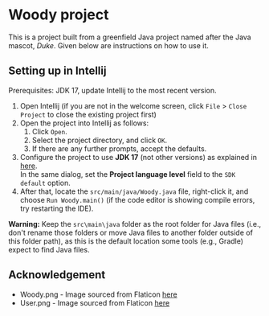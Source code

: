 # Woody project

This is a project built from a greenfield Java project named after the Java mascot, _Duke_. Given below are instructions
on how to use it.

## Setting up in Intellij

Prerequisites: JDK 17, update Intellij to the most recent version.

1. Open Intellij (if you are not in the welcome screen, click `File` > `Close Project` to close the existing project
   first)
1. Open the project into Intellij as follows:
    1. Click `Open`.
    1. Select the project directory, and click `OK`.
    1. If there are any further prompts, accept the defaults.
1. Configure the project to use **JDK 17** (not other versions) as explained
   in [here](https://www.jetbrains.com/help/idea/sdk.html#set-up-jdk).<br>
   In the same dialog, set the **Project language level** field to the `SDK default` option.
1. After that, locate the `src/main/java/Woody.java` file, right-click it, and choose `Run Woody.main()` (if the code
   editor is showing compile errors, try restarting the IDE).

**Warning:** Keep the `src\main\java` folder as the root folder for Java files (i.e., don't rename those folders or move
Java files to another folder outside of this folder path), as this is the default location some tools (e.g., Gradle)
expect to find Java files.

## Acknowledgement

- Woody.png - Image sourced from Flaticon
  [here](https://www.flaticon.com/free-icon/cowboy_2144115?term=cowboy&page=1&position=34&origin=tag&related_id=2144115)
- User.png - Image sourced from Flaticon
  [here](https://www.flaticon.com/free-icon/boy_1999625?term=young&page=1&position=10&origin=tag&related_id=1999625)


